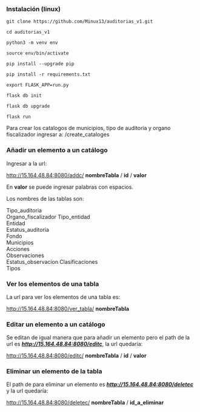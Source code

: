  
### Instalación (linux)

```
git clone https://github.com/Minux13/auditorias_v1.git
```
```
cd auditorias_v1
```
```
python3 -m venv env
```
```
source env/bin/activate 
```
```
pip install --upgrade pip  
```
```
pip install -r requirements.txt
```
```
export FLASK_APP=run.py
```
```
flask db init
```
```
flask db upgrade
```
```
flask run
```

Para crear los catalogos de municipios, tipo de auditoria y organo fiscalizador ingresar a: /create_cataloges





### Añadir un elemento a un catálogo

Ingresar a la url: 

http://15.164.48.84:8080/addc/ **nombreTabla** / **id** / **valor**


En **valor** se puede ingresar palabras con espacios.

Los nombres de las tablas son:

Tipo_auditoria     
Organo_fiscalizador 
Tipo_entidad       
Entidad            
Estatus_auditoria  
Fondo              
Municipios         
Acciones           
Observaciones      
Estatus_observacion
Clasificaciones    
Tipos              

### Ver los elementos de una tabla 

La url para ver los elementos de una tabla es:

http://15.164.48.84:8080/ver_tabla/ **nombreTabla**

### Editar un elemento a un catálogo

Se editan de igual manera que para añadir un elemento pero el path de la url es ***http://15.164.48.84:8080/editc***, la url quedaría:

http://15.164.48.84:8080/editc/ **nombreTabla** / **id** / **valor**

### Eliminar un elemento de la tabla 

El path de para eliminar un elemento es ***http://15.164.48.84:8080/deletec*** y la url quedaría:

http://15.164.48.84:8080/deletec/ **nombreTabla** / **id_a_eliminar**
